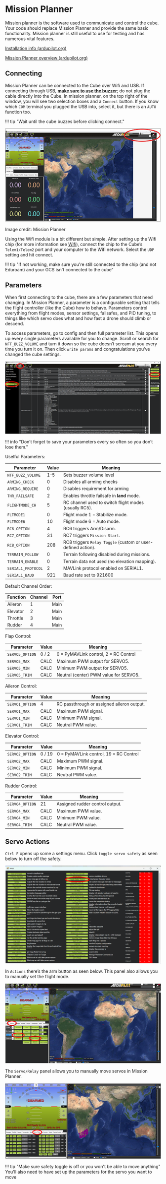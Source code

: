 # Mission Planner

Mission planner is the software used to communicate and control the cube. Your code should replace Mission Planner and provide the same basic functionality. Mission planner is still useful to use for testing and has numerous vital features.

[Installation info (ardupilot.org)](https://ardupilot.org/planner/docs/mission-planner-installation.html)

[Mission Planner overview (ardupilot.org)](https://ardupilot.org/planner/docs/mission-planner-overview.html)

## Connecting
Mission Planner can be connected to the Cube over Wifi and USB. If connecting through USB, <u>**make sure to use the buzzer**</u>; do not plug the cable directly into the Cube. In mission planner, on the top right of the window, you will see two selection boxes and a `Connect` button. If you know which `COM` terminal you plugged the USB into, select it, but there is an `AUTO` function too. 

!!! tip "Wait until the cube buzzes before clicking connect."

![Connecting MP](assets/connect-MP.png)

Image credit: Mission Planner

Using the Wifi module is a bit different but simple. After setting up the Wifi chip (for more information see [Wifi](Wifi.md)), connect the chip to the Cube’s `Telem1/Telem2` port and your computer to the Wifi network. Select the `UDP` setting and hit connect.

!!! tip "If not working, make sure you're still connected to the chip (and not Eduroam) and your GCS isn't connected to the cube"

## Parameters

When first connecting to the cube, there are a few parameters that need changing. In Mission Planner, a parameter is a configurable setting that tells the flight controller (like the Cube) how to behave. Parameters control everything from flight modes, sensor settings, failsafes, and PID tuning, to things like which servo does what and how fast a drone should climb or descend.

To access parameters, go to config and then full parameter list. This opens up every single parameters available for you to change. Scroll or search for `NFT_BUZZ_VOLUME` and turn it down so the cube doesn’t scream at you every time you turn it on. Then click `write params` and congratulations you’ve changed the cube settings. 

![Param MP](assets/Param-MP.png)

!!! info "Don’t forget to save your parameters every so often so you don’t lose them."

Uselful Parameters:

| Parameter           | Value     | Meaning                                                      |
|---------------------|-----------|--------------------------------------------------------------|
| `NTF_BUZZ_VOLUME`   | 1–5       | Sets buzzer volume level                                     |
| `ARMING_CHECK`      | 0         | Disables all arming checks                                   |
| `ARMING_REQUIRE`    | 0         | Disables requirement for arming                              |
| `THR_FAILSAFE`      | 2         | Enables throttle failsafe in **land** mode.                  |
| `FLIGHTMODE_CH`     | 5         | RC channel used to switch flight modes (usually RC5).        |
| `FLTMODE1`          | 0         | Flight mode 1 = Stabilize mode.                              |
| `FLTMODE6`          | 10        | Flight mode 6 = Auto mode.                                   |
| `RC6_OPTION`        | 4         | RC6 triggers Arm/Disarm.                                     |
| `RC7_OPTION`        | 31        | RC7 triggers `Mission Start`.                                |
| `RC8_OPTION`        | 208       | RC8 triggers `Relay Toggle` (custom or user-defined action). |
| `TERRAIN_FOLLOW`    | 0         | Terrain following disabled during missions.                  |
| `TERRAIN_ENABLE`    | 0         | Terrain data not used (no elevation mapping).                |
| `SERIAL1_PROTOCOL`  | 2         | MAVLink protocol enabled on SERIAL1.                         |
| `SERIAL1_BAUD`      | 921       | Baud rate set to 921600                                      |

Default Channel Order:

| Function  | Channel | Port  |
|-----------|---------|-------|
| Aileron   | 1       | Main  |
| Elevator  | 2       | Main  |
| Throttle  | 3       | Main  |
| Rudder    | 4       | Main  |

Flap Control:

| Parameter        | Value   | Meaning                                |
|------------------|---------|----------------------------------------|
| `SERVO5_OPTION`  | 0 / 2   | 0 = PyMAVLink control, 2 = RC Control  |
| `SERVO5_MAX`     | CALC    | Maximum PWM output for SERVO5.         |
| `SERVO5_MIN`     | CALC    | Minimum PWM output for SERVO5.         |
| `SERVO5_TRIM`    | CALC    | Neutral (center) PWM value for SERVO5. |

Aileron Control:

| Parameter        | Value | Meaning                                     |
|------------------|--------|--------------------------------------------|
| `SERVO1_OPTION`  | 4      | RC passthrough or assigned aileron output. |
| `SERVO1_MAX`     | CALC   | Maximum PWM signal.                        |
| `SERVO1_MIN`     | CALC   | Minimum PWM signal.                        |
| `SERVO1_TRIM`    | CALC   | Neutral PWM value.                         |

Elevator Control:

| Parameter        | Value    | Meaning                                     |
|------------------|----------|---------------------------------------------|
| `SERVO2_OPTION`  | 0 / 19   | 0 = PyMAVLink control, 19 = RC Control      |
| `SERVO2_MAX`     | CALC     | Maximum PWM signal.                         |
| `SERVO2_MIN`     | CALC     | Minimum PWM signal.                         |
| `SERVO2_TRIM`    | CALC     | Neutral PWM value.                          |

Rudder Control:

| Parameter        | Value  | Meaning                         |
|------------------|--------|---------------------------------|
| `SERVO4_OPTION`  | 21     | Assigned rudder control output. |
| `SERVO4_MAX`     | CALC   | Maximum PWM value.              |
| `SERVO4_MIN`     | CALC   | Minimum PWM value.              |
| `SERVO4_TRIM`    | CALC   | Neutral PWM value.              |


## Servo Actions

`Ctrl F` opens up some a settings menu. Click `toggle servo safety` as seen below to turn off the safety. 

![Toggle safety MP](assets/toggle_safety-MP.png)

In `Actions` there’s the arm button as seen below. This panel also allows you to manually set the flight mode.

![Arm MP](assets/arm-MP.png)

The `Servo/Relay` panel allows you to manually move servos in Mission Planner.

![servo MP](assets/servo-MP.png)

!!! tip "Make sure safety toggle is off or you won't be able to move anything"
    You'll also need to have set up the parameters for the servo you want to move
